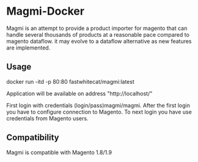 # Magmi-Docker

Magmi is an attempt to provide a product importer for magento that can handle several thousands of products at a reasonable pace compared to magento dataflow. it may evolve to a dataflow alternative as new features are implemented.

## Usage

docker run -itd -p 80:80 fastwhitecat/magmi:latest

Application will be available on address "http://localhost/"

First login with credentials (login/pass)magmi/magmi. After the first login you have to configure connection to Magento. To next login you have use credentials from Magento users.

## Compatibility

Magmi is compatible with Magento 1.8/1.9
